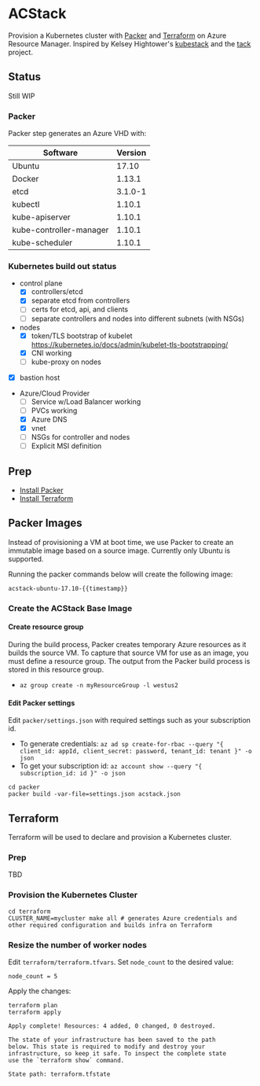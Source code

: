 # ACStack

Provision a Kubernetes cluster with [Packer](https://packer.io) and [Terraform](https://www.terraform.io) on Azure Resource Manager. Inspired by Kelsey Hightower's [kubestack](https://github.com/kelseyhightower/kubestack) and the [tack](https://github.com/kz8s/tack) project.

## Status

Still WIP
### Packer
Packer step generates an Azure VHD with:

|Software   	|Version   	|
|---	|---	|
|Ubuntu   	|17.10   	|
|Docker   	|1.13.1   	|
|etcd   	|3.1.0-1   	|
|kubectl	| 1.10.1		|
|kube-apiserver	| 1.10.1		|
|kube-controller-manager	| 1.10.1		|
|kube-scheduler	| 1.10.1		|

### Kubernetes build out status
- control plane
  - [x] controllers/etcd
  - [x] separate etcd from controllers
  - [ ] certs for etcd, api, and clients
  - [ ] separate controllers and nodes into different subnets (with NSGs)
- nodes
  - [x] token/TLS bootstrap of kubelet https://kubernetes.io/docs/admin/kubelet-tls-bootstrapping/
  - [x] CNI working
  - [ ] kube-proxy on nodes
- [x] bastion host
- Azure/Cloud Provider
  - [ ] Service w/Load Balancer working
  - [ ] PVCs working
  - [x] Azure DNS
  - [x] vnet
  - [ ] NSGs for controller and nodes
  - [ ] Explicit MSI definition

## Prep

- [Install Packer](https://packer.io/docs/installation.html)
- [Install Terraform](https://www.terraform.io/intro/getting-started/install.html)

## Packer Images

Instead of provisioning a VM at boot time, we use Packer to create an immutable image based on a source image. Currently only Ubuntu is supported.

Running the packer commands below will create the following image:

```
acstack-ubuntu-17.10-{{timestamp}}
```

### Create the ACStack Base Image
#### Create resource group
During the build process, Packer creates temporary Azure resources as it builds the source VM. To capture that source VM for use as an image, you must define a resource group. The output from the Packer build process is stored in this resource group.

- `az group create -n myResourceGroup -l westus2`

#### Edit Packer settings
Edit `packer/settings.json` with required settings such as your subscription id.
- To generate credentials: `az ad sp create-for-rbac --query "{ client_id: appId, client_secret: password, tenant_id: tenant }" -o json`
- To get your subscription id: `az account show --query "{ subscription_id: id }" -o json`

```
cd packer
packer build -var-file=settings.json acstack.json
```

## Terraform

Terraform will be used to declare and provision a Kubernetes cluster.

### Prep

TBD


### Provision the Kubernetes Cluster

```
cd terraform
CLUSTER_NAME=mycluster make all # generates Azure credentials and other required configuration and builds infra on Terraform
```


### Resize the number of worker nodes

Edit `terraform/terraform.tfvars`. Set `node_count` to the desired value:

```
node_count = 5
```

Apply the changes:

```
terraform plan
terraform apply
```

```
Apply complete! Resources: 4 added, 0 changed, 0 destroyed.

The state of your infrastructure has been saved to the path
below. This state is required to modify and destroy your
infrastructure, so keep it safe. To inspect the complete state
use the `terraform show` command.

State path: terraform.tfstate

```

